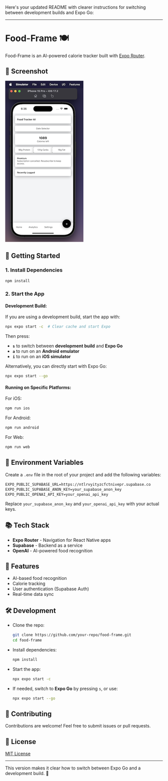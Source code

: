 Here's your updated README with clearer instructions for switching between development builds and Expo Go:

---

# Food-Frame 🍽️

Food-Frame is an AI-powered calorie tracker built with [Expo Router](https://expo.github.io/router/).

## 📸 Screenshot

![App Screenshot](./assets/screenshot-20250228.png)

## 🚀 Getting Started

### 1. Install Dependencies

```bash
npm install
```

### 2. Start the App

#### Development Build:

If you are using a development build, start the app with:

```bash
npx expo start -c  # Clear cache and start Expo
```

Then press:

- **`s`** to switch between **development build** and **Expo Go**
- **`a`** to run on an **Android emulator**
- **`i`** to run on an **iOS simulator**

Alternatively, you can directly start with Expo Go:

```bash
npx expo start --go
```

#### Running on Specific Platforms:

For iOS:

```bash
npm run ios
```

For Android:

```bash
npm run android
```

For Web:

```bash
npm run web
```

## 🔧 Environment Variables

Create a `.env` file in the root of your project and add the following variables:

```env
EXPO_PUBLIC_SUPABASE_URL=https://ntlrvyityzcfctnivepr.supabase.co
EXPO_PUBLIC_SUPABASE_ANON_KEY=your_supabase_anon_key
EXPO_PUBLIC_OPENAI_API_KEY=your_openai_api_key
```

Replace `your_supabase_anon_key` and `your_openai_api_key` with your actual keys.

## 📚 Tech Stack

- **Expo Router** - Navigation for React Native apps
- **Supabase** - Backend as a service
- **OpenAI** - AI-powered food recognition

## 📌 Features

- AI-based food recognition
- Calorie tracking
- User authentication (Supabase Auth)
- Real-time data sync

## 🛠️ Development

- Clone the repo:
  ```bash
  git clone https://github.com/your-repo/food-frame.git
  cd food-frame
  ```
- Install dependencies:
  ```bash
  npm install
  ```
- Start the app:
  ```bash
  npx expo start -c
  ```
- If needed, switch to **Expo Go** by pressing `s`, or use:
  ```bash
  npx expo start --go
  ```

## 🤝 Contributing

Contributions are welcome! Feel free to submit issues or pull requests.

## 📜 License

[MIT License](./LICENSE.md)

---

This version makes it clear how to switch between Expo Go and a development build. 🚀

